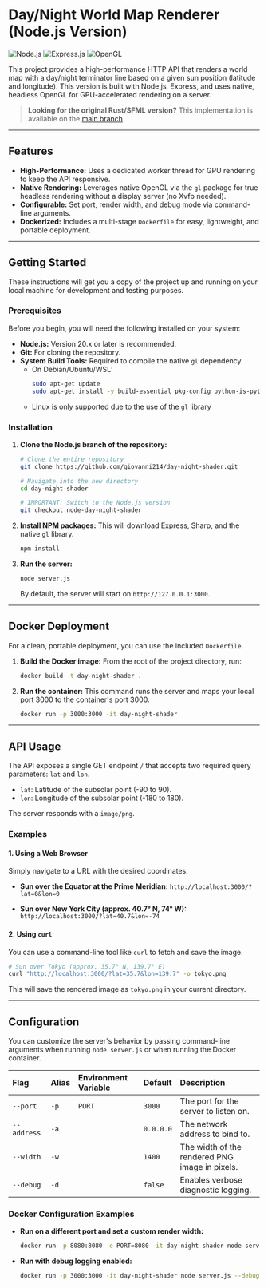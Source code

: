 # Day/Night World Map Renderer (Node.js Version)

![Node.js](https://img.shields.io/badge/Node.js-20.x-339933?style=for-the-badge&logo=nodedotjs)
![Express.js](https://img.shields.io/badge/Express.js-4.x-000000?style=for-the-badge&logo=express)
![OpenGL](https://img.shields.io/badge/OpenGL-Headless-992A2A?style=for-the-badge&logo=opengl)

This project provides a high-performance HTTP API that renders a world map with a day/night terminator line based on a given sun position (latitude and longitude). This version is built with Node.js, Express, and uses native, headless OpenGL for GPU-accelerated rendering on a server.

> **Looking for the original Rust/SFML version?**
> This implementation is available on the [main branch](https://github.com/YOUR_USERNAME/YOUR_REPO/tree/main).

---

## Features

-   **High-Performance:** Uses a dedicated worker thread for GPU rendering to keep the API responsive.
-   **Native Rendering:** Leverages native OpenGL via the `gl` package for true headless rendering without a display server (no Xvfb needed).
-   **Configurable:** Set port, render width, and debug mode via command-line arguments.
-   **Dockerized:** Includes a multi-stage `Dockerfile` for easy, lightweight, and portable deployment.

---

## Getting Started

These instructions will get you a copy of the project up and running on your local machine for development and testing purposes.

### Prerequisites

Before you begin, you will need the following installed on your system:

-   **Node.js:** Version 20.x or later is recommended.
-   **Git:** For cloning the repository.
-   **System Build Tools:** Required to compile the native `gl` dependency.
    -   On Debian/Ubuntu/WSL:
        ```bash
        sudo apt-get update
        sudo apt-get install -y build-essential pkg-config python-is-python3
        ```
    -   Linux is only supported due to the use of the `gl` library

### Installation

1.  **Clone the Node.js branch of the repository:**
    ```bash
    # Clone the entire repository
    git clone https://github.com/giovanni214/day-night-shader.git

    # Navigate into the new directory
    cd day-night-shader

    # IMPORTANT: Switch to the Node.js version
    git checkout node-day-night-shader
    ```

2.  **Install NPM packages:**
    This will download Express, Sharp, and the native `gl` library.
    ```bash
    npm install
    ```

3.  **Run the server:**
    ```bash
    node server.js
    ```
    By default, the server will start on `http://127.0.0.1:3000`.

---

## Docker Deployment

For a clean, portable deployment, you can use the included `Dockerfile`.

1.  **Build the Docker image:**
    From the root of the project directory, run:
    ```bash
    docker build -t day-night-shader .
    ```

2.  **Run the container:**
    This command runs the server and maps your local port 3000 to the container's port 3000.
    ```bash
    docker run -p 3000:3000 -it day-night-shader
    ```

---

## API Usage

The API exposes a single GET endpoint `/` that accepts two required query parameters: `lat` and `lon`.

-   `lat`: Latitude of the subsolar point (-90 to 90).
-   `lon`: Longitude of the subsolar point (-180 to 180).

The server responds with a `image/png`.

### Examples

#### 1. Using a Web Browser

Simply navigate to a URL with the desired coordinates.

-   **Sun over the Equator at the Prime Meridian:**
    `http://localhost:3000/?lat=0&lon=0`

-   **Sun over New York City (approx. 40.7° N, 74° W):**
    `http://localhost:3000/?lat=40.7&lon=-74`

#### 2. Using `curl`

You can use a command-line tool like `curl` to fetch and save the image.

```bash
# Sun over Tokyo (approx. 35.7° N, 139.7° E)
curl "http://localhost:3000/?lat=35.7&lon=139.7" -o tokyo.png
```
This will save the rendered image as `tokyo.png` in your current directory.

---

## Configuration

You can customize the server's behavior by passing command-line arguments when running `node server.js` or when running the Docker container.

| Flag | Alias | Environment Variable | Default | Description |
| :--- | :--- | :--- | :--- | :--- |
| `--port` | `-p` | `PORT` | `3000` | The port for the server to listen on. |
| `--address` | `-a` | | `0.0.0.0` | The network address to bind to. |
| `--width` | `-w` | | `1400` | The width of the rendered PNG image in pixels. |
| `--debug` | `-d` | | `false` | Enables verbose diagnostic logging. |

### Docker Configuration Examples

-   **Run on a different port and set a custom render width:**
    ```bash
    docker run -p 8080:8080 -e PORT=8080 -it day-night-shader node server.js --width 2048
    ```

-   **Run with debug logging enabled:**
    ```bash
    docker run -p 3000:3000 -it day-night-shader node server.js --debug
    ```
